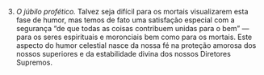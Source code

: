 ﻿3. *O júbilo profético.* Talvez seja difícil para os mortais visualizarem esta fase de humor, mas temos de fato uma satisfação especial com a segurança “de que todas as coisas contribuem unidas para o bem” — para os seres espirituais e moronciais bem como para os mortais. Este aspecto do humor celestial nasce da nossa fé na proteção amorosa dos nossos superiores e da estabilidade divina dos nossos Diretores Supremos.